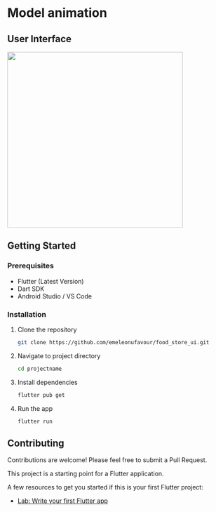 # Model animation

<!-- For displaying a static screenshot -->
<!-- Make sure the path matches your image location -->
<!-- If your screenshot is in assets/screenshot.png, use: -->

## User Interface

<p style="line-height: 0;">
  <img src="assets/output2.gif" width="400" style="vertical-align: top;" />
</p>

## Getting Started

### Prerequisites

- Flutter (Latest Version)
- Dart SDK
- Android Studio / VS Code

### Installation

1. Clone the repository

   ```bash
   git clone https://github.com/emeleonufavour/food_store_ui.git
   ```

2. Navigate to project directory

   ```bash
   cd projectname
   ```

3. Install dependencies

   ```bash
   flutter pub get
   ```

4. Run the app
   ```bash
   flutter run
   ```

## Contributing

Contributions are welcome! Please feel free to submit a Pull Request.

This project is a starting point for a Flutter application.

A few resources to get you started if this is your first Flutter project:

- [Lab: Write your first Flutter app](https://docs.flutter.dev/get-started/codelab)
